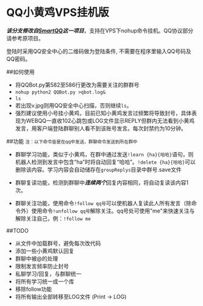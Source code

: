 QQ小黄鸡VPS挂机版
=========
***该分支修改自[SmartQQ](https://github.com/Yinzo/SmartQQBot)这一项目***，支持在VPS下nohup命令挂机。QQ协议部分请参考原项目。

登陆时采用QQ安全中心的二维码做为登陆条件, 不需要在程序里输入QQ号码及QQ密码。

##如何使用
+ 将QQBot.py第582至586行更改为需要关注的群群号
+ ```nohup python2 QQBot.py >qbot.log&```
+ ```ls```
+ 若出现v.jpg则用QQ安全中心扫描，否则继续```ls```。
+ 强烈建议使用小号挂小黄鸡，目前已知小黄鸡发言过频繁将导致封号，具体表现为WEBQQ一直收102心跳包或LOG文件显示REPLY但群内无法看到小黄鸡发言，用客户端登陆群聊别人看不到该账号发言。每次封禁约为10分钟。


##功能
<small>注：以下命令皆是在qq中发送，群聊命令发送到所在群中</small>

+ 群聊学习功能，类似于小黄鸡，在群中通过发送```!learn {ha}{哈哈}```语句，则机器人检测到发言中包含“ha”时将自动回复“哈哈”。```!delete {ha}{哈哈}```可以删除该内容。学习内容会自动储存在```groupReplys```目录中群号.save文件

+ 群聊复读功能，检测到群聊中***连续两个***回复内容相同，将自动复读该内容1次。

+ 群聊关注功能，使用命令```!follow qq号```可以使机器人复读此人所有发言（除命令外）使用命令```!unfollow qq号```解除关注。qq号处可使用"me"来快速关注与解除关注自己，例：```!follow me```



##TODO
+ 从文件中加载群号，避免每次改代码
+ 添加一些小黄鸡默认回复
+ 群聊中被@的处理
+ 限制发言频率防止封号
+ 私聊学习/回复，与群聊统一
+ 将所有学习统一成一个库
+ 移除follow功能
+ 将所有输出全部转移至LOG文件 (Print -> LOG)




